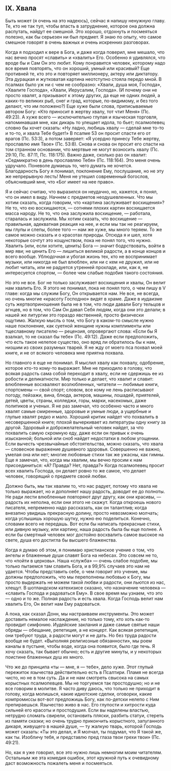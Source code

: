 ## IX. Хвала

Быть может (я очень на это надеюсь), сейчас я напишу ненужную главу. Те, кто не так туп, чтобы впасть в затруднение, которое она должна распутать, найдут ее смешной. Это хорошо, отдохнуть и посмеяться полезно, как бы серьезен ни был предмет. Я знаю по опыту, что самое смешное говорят в очень важных и очень искренних разговорах.

Когда я подходил к вере в Бога, и даже когда поверил, мне мешало, что нас вечно просят «славить» и «хвалить» Его. Особенно я удивлялся, что вроде бы и Сам Он это любит. Кому понравится человек, которому надо все время повторять, что он хороший, умный или красивый? Еще противней те, кто это и повторяет миллионеру, актеру или диктатору. Эта дурацкая и жутковатая картина неотступно стояла передо мной. В псалмах было уж ни с чем не сообразно: «Хвали, душа моя, Господа», «Хвалите Господа», «Хвали, Иерусалим, Господа». (И почему они не просто хвалят, а призывают к этому других, да еще не одних людей, а каких-то великих рыб, снег и град, которые, по-видимому, и без того делают, что им положено?) Еще хуже были слова, приписываемые автором Богу: «Кто приносит в жертву хвалу, тот чтит Меня» (Пс. 49:23). А хуже всего — исключительно глупая и языческая торговля, напоминавшая мне, как дикарь то улещает идола, то бьет; псалмопевец словно бы хочет сказать: «Ну ладно, любишь хвалу — сделай мне то-то и то-то, и хвала Тебе будет!» В псалме 53 он просит спасти его от врагов (Пс. 53:3), а потом заверяет: «Я усердно принесу Тебе жертву, прославлю имя Твое» (Пс. 53:8). Снова и снова он просит его спасти на том странном основании, что мертвые не могут возносить хвалу (Пс. 29:10, Пс. 87:11, Пс. 118:175). Важно даже, сколько раз он хвалит: «Седмикратно в день прославляю Тебя» (Пс. 118:164). Это меня очень удручало. Поневоле думаешь то, чего думать не хочется. Благодарность Богу я понимал, поклонение Ему, послушание, но не эту же непрерывную лесть! Меня не утешил современный богослов, объяснивший мне, что «Бог имеет на нее право».

Я и сейчас считаю, что выразился он неудачно, но, кажется, я понял, что он имел в виду. Начнем с предметов неодушевленных. Что мы хотим сказать, когда говорим, что «картина заслуживает восхищения»? Не то, что ею восхищаются, — сотнями плохих картин восхищается масса народу. Не то, что она заслужила восхищение, — работала, старалась и заслужила. Мы хотим сказать, что восхищение — правильная, адекватная реакция на нее, и если мы так не реагируем, мы глупы и слепы, более того — нам же хуже, мы много теряем. То же самое можно сказать и о красотах природы. Отсюда я и шел, хотя некоторые сочтут это кощунством, пока не понял того, что нужно. Хвалить (или, если хотите, ценить) Бога — значит бодрствовать, войти в мир яви; не ценить Его — лишиться великой радости, а в конце концов и всего вообще. Ублюдочная и убогая жизнь тех, кто не воспринимает музыки, или никогда не был влюблен, или ни с кем не дружил, или не любит читать, или не радуется утренней прохладе, или, как я, не интересуется спортом, — более чем слабые подобия такого состояния.

Но это не все. Бог не только заслуживает восхищения и хвалы, Он велит нам хвалить Его. Я этого не понимал, пока не понял того, о чем пишу в V главе: когда мы служим Богу, Он открывается нам. Не все, не всегда, но очень многие «красоту Господню» видят в храме. Даже в иудаизме суть жертвоприношения была не в том, что люди давали Богу тельцов и агнцев, но в том, что Сам Он давал Себя людям, когда они это делали; в нашей же литургии это гораздо явственней, просто физически ощутимо. Жалкую мысль о том, что Богу в каком-то смысле нужно наше поклонение, как суетной женщине нужны комплименты или тщеславному писателю — рецензия, опровергают слова: «Если бы Я взалкал, то не сказал бы тебе» (Пс. 49:12). Даже если предположить, что есть такое нелепое существо, оно вряд ли обратилось бы к нам, низшим из своих разумных тварей. Я не жду от моего пса похвал моей книге, и не от всякого человека мне приятна похвала.

Но главного я еще не понимал. Я мыслил хвалу как похвалу, одобрение, которое кто-то кому-то выражает. Мне не приходило в голову, что всякая радость сама собой переходит в хвалу, если не сдержишь ее из робости и деликатности. Мир только и делает, что хвалит и славит: влюбленные восхваляют возлюбленных, читатели — любимые книги, спортсмены — свой спорт; словом, все кому не лень расписывают погоду, пейзажи, вина, блюда, актеров, машины, лошадей, приятелей, детей, цветы, страны, колледжи, горы, марки, насекомых, даже политиков и ученых. Я не раз замечал, что особенно часто и много хвалят самые смиренные, здоровые и умные люди, а ущербные и глупые хвалят редко и мало. Хороший критик найдет что похвалить в несовершенной книге; плохой вычеркивает из литературы одну книгу за другой. Здоровый и доброжелательный человек найдет, за что похвалить самую скромную еду, даже если он привык к очень изысканной; больной или сноб найдет недостатки в любом угощении. Если вычесть чрезвычайные обстоятельства, можно сказать, что хвала — словесное выражение душевного здоровья. Совершенно не важно, умелая она или нет; многие любовные стихи так же ужасны, как гимны. Еще я замечал, что, когда мы хвалим, мы вечно просим к нам присоединиться: «А? Правда? Нет, правда?» Когда псалмопевец просит всех хвалить Господа, он делает ровно то же самое, что делает человек, говорящий о предмете своей любви.

Должно быть, мы так хвалим то, что нас радует, потому что хвала не только выражает, но и дополняет нашу радость, доводит ее до полноты. Не ради лести влюбленные повторяют друг другу, как они красивы, — радость их неполна, если они этого не скажут. Когда откроешь нового писателя, непременно надо рассказать, как он талантлив; когда внезапно увидишь прекрасную долину, просто невозможно молчать; когда услышишь хорошую шутку, нужно ею поделиться. Конечно, словами всего не передашь. Вот если бы написать прекрасные стихи, или дивную музыку, или картину, наша радость была бы еще полнее. А если бы смертный человек мог достойно восхвалить самое высокое на свете, душа его достигла бы высшего блаженства.

Когда я думаю об этом, я понимаю христианское учение о том, что ангелы и блаженные души славят Бога на небесах. Это совсем не то, что «пойти в церковь». Наша «служба» — очень слабое подобие, мы только пытаемся там славить Бога, и в 99,9% случаев это нам не удается. Чтобы представить себе, о чем говорит это учение, мы должны предположить, что мы переполнены любовью к Богу, мы просто выдержать не можем такой любви и радости, они льются из нас, хлещут. В шотландском катехизисе сказано, что назначение человека — «славить Господа и радоваться Ему». В свое время мы узнаем, что это — одно и то же. Полная радость и есть хвала. Когда Господь велит нам хвалить Его, Он велит нам Ему радоваться.

А пока, как сказал Донн, мы настраиваем инструменты. Это может доставить немалое наслаждение, но только тому, кто хоть как-то провидит симфонию. Иудейские заклания и даже самые святые наши обряды — обещание, репетиция, а не концерт. Как всякая репетиция, они требуют труда, а радости могут и не дать. Но без труда радости вообще не будет. «Выполняя религиозные обязанности», мы роем каналы в пустыне, чтобы воде, когда она появится, было где течь. Я хочу сказать, так бывает обычно; есть и другие минуты, и у некоторых поистине блаженных душ их много.

Что же до принципа «ты — мне, я — тебе», дело хуже. Этот глупый пережиток язычества действительно есть в Псалтири. Пламя не всегда чисто, но не в том суть. Да и не нам смотреть свысока на самых корыстных псалмопевцев. Мы не торгуемся так простодушно; но и не все говорим в молитве. Я часто диву даюсь, что только не приходит в голову, когда молишься, какие идиотские сделки, оговорки, какие компромиссы вот-вот предложишь Богу, как по-детски нелепо с Ним препираешься. Язычество живо в нас. Его глупости и хитрости куда сильней его красоты и простодушия. Если вы наделены властью, нетрудно сломать свирели, остановить пляски, разбить статуи, стереть из памяти сказки; но очень трудно прикончить корыстного, запуганного дикаря, живущего в нашей душе, — ту жалкую тварь, которой Господь может сказать: «Ты это делал, и Я молчал, ты подумал, что Я такой же, как ты. Изобличу тебя, и представлю пред глаза твои грехи твои» (Пс. 49:21).

Но, как я уже говорил, все это нужно лишь немногим моим читателям. Остальным же эта комедия ошибок, этот кружной путь к очевидному даст возможность пожалеть меня и посмеяться.